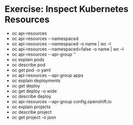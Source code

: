 # Exercise: Inspect Kubernetes Resources

- oc api-resources
- oc api-resources --namespaced
- oc api-resources --namespaced -o name | wc –l
- oc api-resources --namespaced=false -o name | wc –l
- oc api-resources --api-group ''
- oc explain pods
- oc describe pod <podName>
- oc get pod <podName> -o yaml
- oc api-resources --api-group apps
- oc explain deployments
- oc get deploy
- oc get deploy <appName> -o wide
- oc describe deploy <appName>
- oc api-resources --api-group config.openshift.io
- oc explain projects
- oc describe project <project-name>
- oc get  project <project-name> -o json